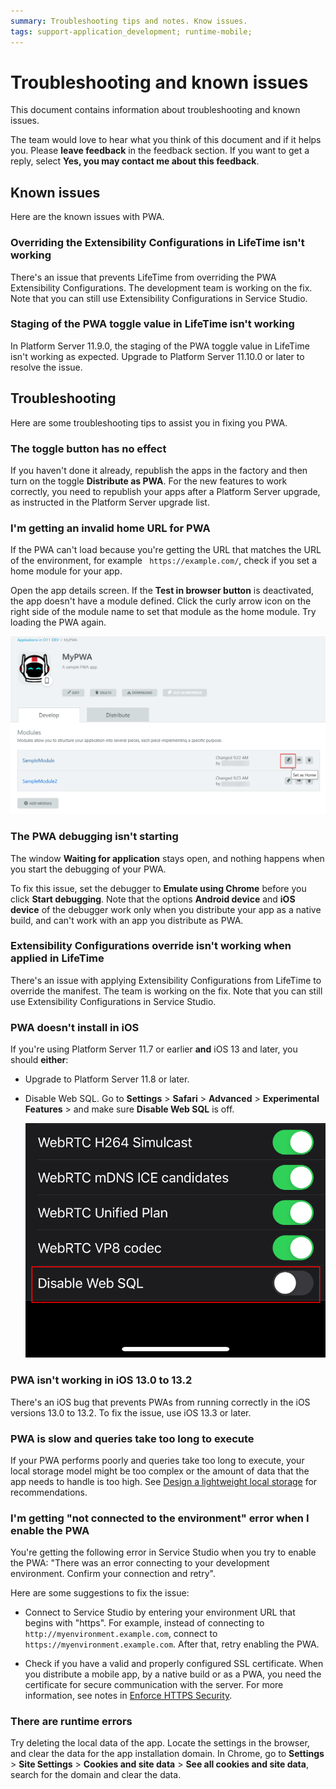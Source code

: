 ```yaml
---
summary: Troubleshooting tips and notes. Know issues.
tags: support-application_development; runtime-mobile;
---
```


# Troubleshooting and known issues

This document contains information about troubleshooting and known issues.

<div class="info" markdown="1">

The team would love to hear what you think of this document and if it helps you. Please **leave feedback** in the feedback section. If you want to get a reply, select **Yes, you may contact me about this feedback**.

</div>

## Known issues

Here are the known issues with PWA.

### Overriding the Extensibility Configurations in LifeTime isn't working

There's an issue that prevents LifeTime from overriding the PWA Extensibility Configurations. The development team is working on the fix. Note that you can still use Extensibility Configurations in Service Studio.

### Staging of the PWA toggle value in LifeTime isn't working

In Platform Server 11.9.0, the staging of the PWA toggle value in LifeTime isn't working as expected. Upgrade to Platform Server 11.10.0 or later to resolve the issue.

## Troubleshooting

Here are some troubleshooting tips to assist you in fixing you PWA.

### The toggle button has no effect

If you haven't done it already, republish the apps in the factory and then turn on the toggle **Distribute as PWA**. For the new features to work correctly, you need to republish your apps after a Platform Server upgrade, as instructed in the Platform Server upgrade list.

### I'm getting an invalid home URL for PWA

If the PWA can't load because you're getting the URL that matches the URL of the environment, for example ` https://example.com/`, check if you set a home module for your app.

Open the app details screen. If the **Test in browser button** is deactivated, the app doesn't have a module defined. Click the curly arrow icon on the right side of the module name to set that module as the home module. Try loading the PWA again.

![Set a home module](images/set-home-module-ss.png?width=600)

### The PWA debugging isn't starting

The window **Waiting for application** stays open, and nothing happens when you start the debugging of your PWA.

To fix this issue, set the debugger to **Emulate using Chrome** before you click **Start debugging**. Note that the options **Android device** and **iOS device** of the debugger work only when you distribute your app as a native build, and can't work with an app you distribute as PWA.

### Extensibility Configurations override isn't working when applied in LifeTime

There's an issue with applying Extensibility Configurations from LifeTime to override the manifest. The team is working on the fix. Note that you can still use Extensibility Configurations in Service Studio.

### PWA doesn't install in iOS

If you're using Platform Server 11.7 or earlier **and** iOS 13 and later, you should **either**:

* Upgrade to Platform Server 11.8 or later.

* Disable Web SQL. Go to **Settings** > **Safari** > **Advanced** > **Experimental Features** > and make sure **Disable Web SQL** is off.
    
    ![WebSQL Settings in Safari iOS](images/pwa-ios-websql-settings.png?width=250)

### PWA isn't working in iOS 13.0 to 13.2

There's an iOS bug that prevents PWAs from running correctly in the iOS versions 13.0 to 13.2. To fix the issue, use iOS 13.3 or later.

### PWA is slow and queries take too long to execute

If your PWA performs poorly and queries take too long to execute, your local storage model might be too complex or the amount of data that the app needs to handle is too high. See [Design a lightweight local storage](https://success.outsystems.com/Documentation/Best_Practices/Development/OutSystems_Mobile_Best_Practices#Design_a_Lightweight_Local_Storage) for recommendations.

### I'm getting "not connected to the environment" error when I enable the PWA

You're getting the following error in Service Studio when you try to enable the PWA: "There was an error connecting to your development environment. Confirm your connection and retry".

Here are some suggestions to fix the issue:

* Connect to Service Studio by entering your environment URL that begins with "https". For example, instead of connecting to `http://myenvironment.example.com`, connect to `https://myenvironment.example.com`. After that, retry enabling the PWA.

* Check if you have a valid and properly configured SSL certificate. When you distribute a mobile app, by a native build or as a PWA, you need the certificate for secure communication with the server. For more information, see notes in [Enforce HTTPS Security](../../managing-the-applications-lifecycle/secure-the-applications/enforce-https-security.md).

### There are runtime errors

Try deleting the local data of the app. Locate the settings in the browser, and clear the data for the app installation domain. In Chrome, go to **Settings** > **Site Settings** > **Cookies and site data** > **See all cookies and site data**, search for the domain and clear the data.